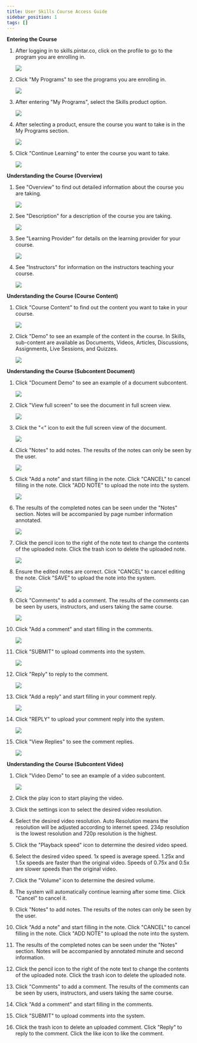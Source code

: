 ```yaml
---
title: User Skills Course Access Guide
sidebar_position: 1
tags: []
---
```

**Entering the Course**

1. After logging in to skills.pintar.co, click on the profile to go to the program you are enrolling in.

   ![](/img/1.1.png)
2. Click "My Programs" to see the programs you are enrolling in.

   ![](/img/1.2.png)
3. After entering "My Programs", select the Skills product option.

   ![](/img/1.3.png)
4. After selecting a product, ensure the course you want to take is in the My Programs section.

   ![](/img/1.4.png)
5. Click "Continue Learning" to enter the course you want to take.

   ![](/img/1.5.png)

**Understanding the Course (Overview)**

1. See "Overview" to find out detailed information about the course you are taking.

   ![](/img/2.1.png)
2. See "Description" for a description of the course you are taking.

   ![](/img/2.2.png)
3. See "Learning Provider" for details on the learning provider for your course.

   ![](/img/2.3.png)
4. See "Instructors" for information on the instructors teaching your course.

   ![](/img/2.4.png)

**Understanding the Course (Course Content)**

1. Click "Course Content" to find out the content you want to take in your course.

   ![](/img/3.1.png)
2. Click "Demo" to see an example of the content in the course. In Skills, sub-content are available as Documents, Videos, Articles, Discussions, Assignments, Live Sessions, and Quizzes.

   ![](/img/3.2.png)

**Understanding the Course (Subcontent Document)**

1. Click "Document Demo" to see an example of a document subcontent.

   ![](/img/4.1.png)
2. Click "View full screen" to see the document in full screen view.

   ![](/img/4.2.png)
3. Click the "<" icon to exit the full screen view of the document.

   ![](/img/4.3.png)
4. Click "Notes" to add notes. The results of the notes can only be seen by the user.

   ![](/img/4.4.png)
5. Click "Add a note" and start filling in the note. Click "CANCEL" to cancel filling in the note. Click "ADD NOTE" to upload the note into the system.

   ![](/img/4.5.png)
6. The results of the completed notes can be seen under the "Notes" section. Notes will be accompanied by page number information annotated.

   ![](/img/4.6.png)
7. Click the pencil icon to the right of the note text to change the contents of the uploaded note. Click the trash icon to delete the uploaded note.

   ![](/img/4.7.png)
8. Ensure the edited notes are correct. Click "CANCEL" to cancel editing the note. Click "SAVE" to upload the note into the system.

   ![](/img/4.8.png)
9. Click "Comments" to add a comment. The results of the comments can be seen by users, instructors, and users taking the same course.

   ![](/img/4.9.png)
10. Click "Add a comment" and start filling in the comments.

    ![](/img/4.10.png)
11. Click "SUBMIT" to upload comments into the system.

    ![](/img/4.11.png)
12. Click "Reply" to reply to the comment.

    ![](/img/4.12.png)
13. Click "Add a reply" and start filling in your comment reply.

    ![](/img/4.13.png)
14. Click "REPLY" to upload your comment reply into the system.

    ![](/img/4.14.png)
15. Click "View Replies" to see the comment replies.

    ![](/img/4.15.png)

**Understanding the Course (Subcontent Video)**

1. Click "Video Demo" to see an example of a video subcontent.

   ![](/img/5.1.png)
2. Click the play icon to start playing the video.
3. Click the settings icon to select the desired video resolution.
4. Select the desired video resolution. Auto Resolution means the resolution will be adjusted according to internet speed. 234p resolution is the lowest resolution and 720p resolution is the highest.
5. Click the "Playback speed" icon to determine the desired video speed.
6. Select the desired video speed. 1x speed is average speed. 1.25x and 1.5x speeds are faster than the original video. Speeds of 0.75x and 0.5x are slower speeds than the original video.
7. Click the "Volume" icon to determine the desired volume.
8. The system will automatically continue learning after some time. Click "Cancel" to cancel it.
9. Click "Notes" to add notes. The results of the notes can only be seen by the user.
10. Click "Add a note" and start filling in the note. Click "CANCEL" to cancel filling in the note. Click "ADD NOTE" to upload the note into the system.
11. The results of the completed notes can be seen under the "Notes" section. Notes will be accompanied by annotated minute and second information.
12. Click the pencil icon to the right of the note text to change the contents of the uploaded note. Click the trash icon to delete the uploaded note.
13. Click "Comments" to add a comment. The results of the comments can be seen by users, instructors, and users taking the same course.
14. Click "Add a comment" and start filling in the comments.
15. Click "SUBMIT" to upload comments into the system.
16. Click the trash icon to delete an uploaded comment. Click "Reply" to reply to the comment. Click the like icon to like the comment.